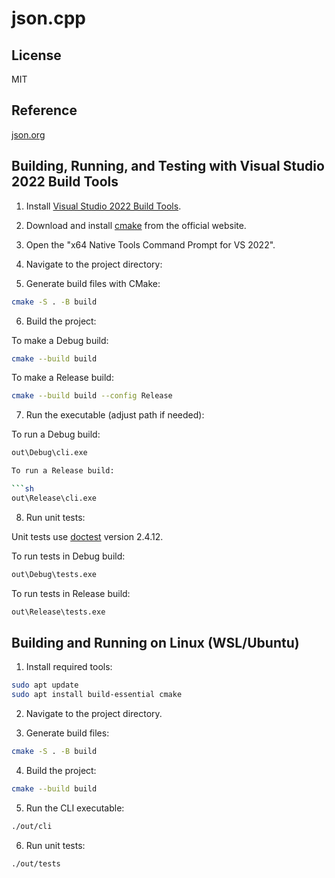 # json.cpp

## License

MIT

## Reference

[json.org](http://json.org)

## Building, Running, and Testing with Visual Studio 2022 Build Tools

1. Install [Visual Studio 2022 Build Tools](https://visualstudio.microsoft.com/visual-cpp-build-tools/).

2. Download and install [cmake](https://cmake.org/download/) from the official website.

3. Open the "x64 Native Tools Command Prompt for VS 2022".

4. Navigate to the project directory:

5. Generate build files with CMake:

```sh
cmake -S . -B build
```

6. Build the project:

To make a Debug build:

```sh
cmake --build build
```

To make a Release build:

```sh
cmake --build build --config Release
```

7. Run the executable (adjust path if needed):

To run a Debug build:

````sh
out\Debug\cli.exe

To run a Release build:

```sh
out\Release\cli.exe
````

8. Run unit tests:

Unit tests use [doctest](https://github.com/doctest/doctest) version 2.4.12.

To run tests in Debug build:

```sh
out\Debug\tests.exe
```

To run tests in Release build:

```sh
out\Release\tests.exe
```

## Building and Running on Linux (WSL/Ubuntu)

1. Install required tools:

```sh
sudo apt update
sudo apt install build-essential cmake
```

2. Navigate to the project directory.

3. Generate build files:

```sh
cmake -S . -B build
```

4. Build the project:

```sh
cmake --build build
```

5. Run the CLI executable:

```sh
./out/cli
```

6. Run unit tests:

```sh
./out/tests
```
